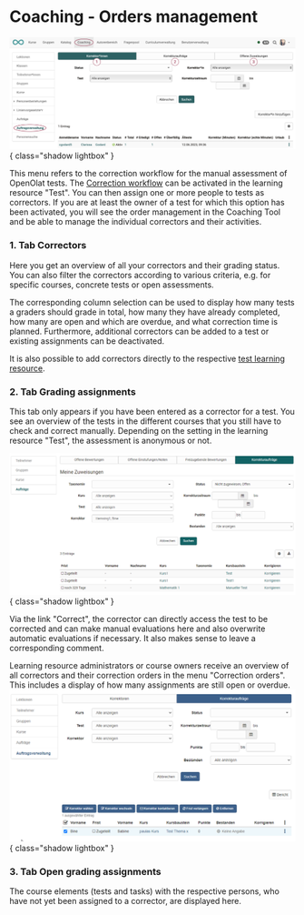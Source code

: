 # Coaching - Orders management

![coaching_auftragsverwaltung_v1_de.png](assets/coaching_auftragsverwaltung_v1_de.png){ class="shadow lightbox" }

This menu refers to the correction workflow for the manual assessment of OpenOlat tests. The [Correction workflow](../learningresources/Test_settings.md) can be activated in the learning resource "Test". You can then assign one or more people to tests as correctors. If you are at least the owner of a test for which this option has been activated, you will see the order management in the Coaching Tool and be able to manage the individual correctors and their activities.

### 1. Tab Correctors

Here you get an overview of all your correctors and their grading status. You can also filter the correctors according to various criteria, e.g. for specific courses, concrete tests or open assessments.

The corresponding column selection can be used to display how many tests a graders should grade in total, how many they have already completed, how many are open and which are overdue, and what correction time is planned. Furthermore, additional correctors can be added to a test or existing assignments can be deactivated.

It is also possible to add correctors directly to the respective [test learning resource](../learningresources/Test_settings.md).


### 2. Tab Grading assignments

This tab only appears if you have been entered as a corrector for a test. You see an overview of the tests in the different courses that you still have to check and correct manually. Depending on the setting in the learning resource "Test", the assessment is anonymous or not.

![Meine Korrekturaufträge](assets/Meine_Korrekturauftraege.png){ class="shadow lightbox" }

Via the link "Correct", the corrector can directly access the test to be corrected and can make manual evaluations here and also overwrite automatic evaluations if necessary. It also makes sense to leave a corresponding comment.

Learning resource administrators or course owners receive an overview of all correctors and their correction orders in the menu "Correction orders". This includes a display of how many assignments are still open or overdue.
![Coching Tool Auftragsverwaltung](assets/Auftragsverwaltung_Korrekturauftraege.png){ class="shadow lightbox" }


### 3. Tab Open grading assignments

The course elements (tests and tasks) with the respective persons, who have not yet been assigned to a corrector, are displayed here. 